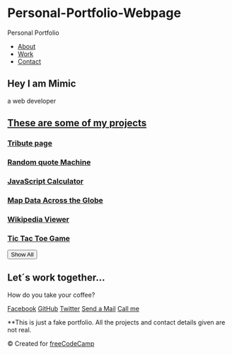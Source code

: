 # Personal-Portfolio-Webpage
Personal Portfolio
<!DOCTYPE html>
<html lang="en-US">
  <head>
    <meta charset="UTF-8">
    <title>Personal Portfolio Webpage</title>
    <link rel="stylesheet" type="text/css" href="styles.css">
    <link rel="stylesheet" href="https://use.fontawesome.com/releases/v5.8.2/css/all.css">
  </head>
  <body>
    <nav id="navbar" class="nav">
      <ul class="nav-list">
        <li><a href="#welcome-section">About</a></li>
        <li><a href="#projects">Work</a></li>
        <li><a href="#contact">Contact</a></li>
      </ul>
    </nav>
    <!-- Welcome section -->
    <section id="welcome-section" class="welcome-section">
      <h1 class="heading-1">Hey I am Mimic</h1>
      <p class="paragrafo">a web developer</p>
    </section>
    <section id="projects" class="projects-section">
      <h2 class="heading-2"><u>These are some of my projects</u></h2>
      <article class="project-tile">
        <h3><a href="https://codepen.io/freeCodeCamp/full/zNqgVx" target="_blank">Tribute page</a></h3>
      <article>
      <article class="project-tile">
        <h3><a href="https://codepen.io/freeCodeCamp/full/qRZeGZ" target="_blank">Random quote Machine</a></h3>
      </article>
      <article class="project-tile">
        <h3><a href="https://codepen.io/freeCodeCamp/full/wgGVVX" target="_blank">JavaScript Calculator</a></h3>
      </article>
      <article class="project-tile">
      <h3><a href="https://codepen.io/freeCodeCamp/full/mVEJag" target="_blank">Map Data Across the Globe</a></h3>
      </article>
      <article class="project-tile">
        <h3><a href="https://codepen.io/freeCodeCamp/full/wGqEga" target="_blank">Wikipedia Viewer</a></h3>
      </article>
      <article class="project-tile">
        <h3><a href="https://codepen.io/freeCodeCamp/full/KzXQgy" target="_blank">Tic Tac Toe Game</a></h3>
      </article>
      <button id="button" type="button" name="button" value="Show all">Show All</button>
    </section>
    <a id="profile-link" target="_blank">
    </a>
    <section id="contact">
      <h2 class="heading-2">Let´s work together...</h2>
      <p class="paragrafo-2">How do you take your coffee?</p>
        <a  class="efecto" href="https://www.facebook.com/freecodecamp">Facebook</a>
        <a  class="efecto" href="https://github.com/freecodecamp">GitHub</a>
        <a  class="efecto" href="https://twitter.com/freecodecamp">Twitter</a>
        <a  class="efecto" href="#">Send a Mail</a>
        <a  class="efecto" href="#">Call me</a>
    </section>
    <div class="divider"> 
    </div>
    <footer>
      <p>**This is just a fake portfolio. All the projects and contact details given are not real.</p>
      <p>© Created for <a href="https://www.freecodecamp.com/" target="_blank">freeCodeCamp <i class="fab fa-free-code-camp"></i></a></p>
    </footer>
  </body>
</html>
